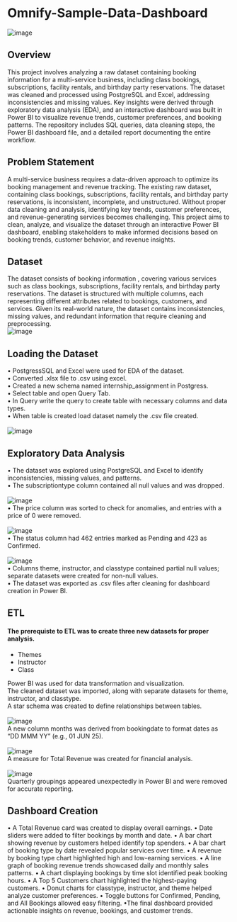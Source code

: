 # Omnify-Sample-Data-Dashboard

![image](https://github.com/user-attachments/assets/7820a654-8a74-4caa-a177-a600b3a7c5a9)

## Overview
This project involves analyzing a raw dataset containing booking information for a multi-service business, including class bookings, subscriptions, facility rentals, and birthday party reservations. The dataset was cleaned and processed using PostgreSQL and Excel, addressing inconsistencies and missing values. Key insights were derived through exploratory data analysis (EDA), and an interactive dashboard was built in Power BI to visualize revenue trends, customer preferences, and booking patterns. The repository includes SQL queries, data cleaning steps, the Power BI dashboard file, and a detailed report documenting the entire workflow.

## Problem Statement
A multi-service business requires a data-driven approach to optimize its booking management and revenue tracking. The existing raw dataset, containing class bookings, subscriptions, facility rentals, and birthday party reservations, is inconsistent, incomplete, and unstructured. Without proper data cleaning and analysis, identifying key trends, customer preferences, and revenue-generating services becomes challenging. This project aims to clean, analyze, and visualize the dataset through an interactive Power BI dashboard, enabling stakeholders to make informed decisions based on booking trends, customer behavior, and revenue insights.

## Dataset
The dataset consists of booking information , covering various services such as class bookings, subscriptions, facility rentals, and birthday party reservations. The dataset is structured with multiple columns, each representing different attributes related to bookings, customers, and services. Given its real-world nature, the dataset contains inconsistencies, missing values, and redundant information that require cleaning and preprocessing.
<br>
![image](https://github.com/user-attachments/assets/dad80c12-ff1b-4d03-9d78-dd0432df8589)

## Loading the Dataset
• PostgressSQL and Excel were used for EDA of the dataset.<br>
•	Converted .xlsx file to .csv using excel.<br>
•	Created a new schema named internship_assignment in Postgress.<br>
•	Select table and open Query Tab.<br>
•	In Query write the query to create table with necessary columns and data types.<br>
•	When table is created load dataset namely the .csv file created.<br>
<br>
![image](https://github.com/user-attachments/assets/485a2ab1-13aa-4b92-9a58-b7c5fe091c76)

## Exploratory Data Analysis
• The dataset was explored using PostgreSQL and Excel to identify inconsistencies, missing values, and patterns.<br>
• The subscriptiontype column contained all null values and was dropped.<br>
<br>
![image](https://github.com/user-attachments/assets/91f05dee-4175-4936-bbe1-d128307111b9)
<br>
• The price column was sorted to check for anomalies, and entries with a price of 0 were removed.<br>
<br>
![image](https://github.com/user-attachments/assets/6abb1152-d205-4a7c-8c69-f535a8ac7409)
<br>
• The status column had 462 entries marked as Pending and 423 as Confirmed.<br>
<br>
![image](https://github.com/user-attachments/assets/c0620fce-faf3-4f2e-97ef-f08b3fce4e68)
<br>
• Columns theme, instructor, and classtype contained partial null values; separate datasets were created for non-null values.<br>
• The dataset was exported as .csv files after cleaning for dashboard creation in Power BI.<br>

## ETL
#### The prerequiste to ETL was to create three new datasets for proper analysis.
- Themes
- Instructor
- Class

Power BI was used for data transformation and visualization.<br>
The cleaned dataset was imported, along with separate datasets for theme, instructor, and classtype.<br>
A star schema was created to define relationships between tables.<br>
<br>
![image](https://github.com/user-attachments/assets/8959f55e-d02b-44e5-bcc2-4b41809be8fe)
<br>
A new column months was derived from bookingdate to format dates as “DD MMM YY” (e.g., 01 JUN 25).<br>
<br>
![image](https://github.com/user-attachments/assets/7f208c76-6fbe-4676-85fb-b5089e7674b8)
<br>
A measure for Total Revenue was created for financial analysis.<br>
<br>
![image](https://github.com/user-attachments/assets/c6cfaf89-eb9d-42db-bad2-aba84527c83b)
<br>
Quarterly groupings appeared unexpectedly in Power BI and were removed for accurate reporting.<br>

## Dashboard Creation
• A Total Revenue card was created to display overall earnings.
• Date sliders were added to filter bookings by month and date.
• A bar chart showing revenue by customers helped identify top spenders.
• A bar chart of booking type by date revealed popular services over time.
• A revenue by booking type chart highlighted high and low-earning services.
• A line graph of booking revenue trends showcased daily and monthly sales patterns.
• A chart displaying bookings by time slot identified peak booking hours.
• A Top 5 Customers chart highlighted the highest-paying customers.
• Donut charts for classtype, instructor, and theme helped analyze customer preferences.
• Toggle buttons for Confirmed, Pending, and All Bookings allowed easy filtering.
•The final dashboard provided actionable insights on revenue, bookings, and customer trends.
